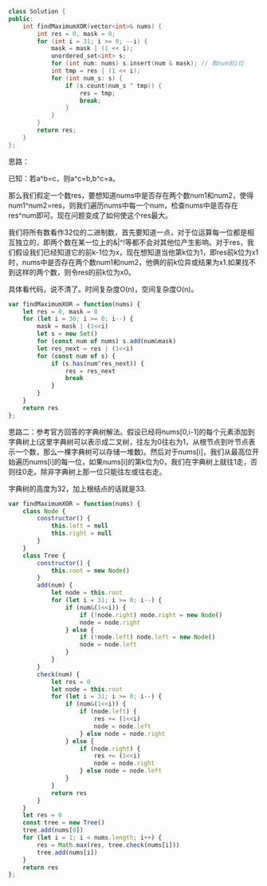 ```CPP
class Solution {
public:
    int findMaximumXOR(vector<int>& nums) {
        int res = 0, mask = 0;
        for (int i = 31; i >= 0; --i) {
            mask = mask | (1 << i);
            unordered_set<int> s;
            for (int num: nums) s.insert(num & mask); // 取num前i位
            int tmp = res | (1 << i);
            for (int num_s: s) {
                if (s.count(num_s ^ tmp)) {
                    res = tmp;
                    break;
                }
            }
        }
        return res;
    }
};
```
思路：

已知：若a^b=c，则a^c=b,b^c=a。

那么我们假定一个数res，要想知道nums中是否存在两个数num1和num2，使得num1^num2=res，则我们遍历nums中每一个num，检查nums中是否存在res^num即可。现在问题变成了如何使这个res最大。

我们将所有数看作32位的二进制数，首先要知道一点，对于位运算每一位都是相互独立的，即两个数在某一位上的&|^!等都不会对其他位产生影响。对于res，我们假设我们已经知道它的前k-1位为x，现在想知道当他第k位为1，即res前k位为x1时，nums中是否存在两个数num1和num2，他俩的前k位异或结果为x1.如果找不到这样的两个数，则令res的前k位为x0。

具体看代码，说不清了。时间复杂度O(n)，空间复杂度O(n)。

```js
var findMaximumXOR = function(nums) {
    let res = 0, mask = 0
    for (let i = 30; i >= 0; i--) {
        mask = mask | (1<<i)
        let s = new Set()
        for (const num of nums) s.add(num&mask)
        let res_next = res | (1<<i)
        for (const num of s) {
            if (s.has(num^res_next)) {
                res = res_next
                break
            }
        }
    }
    return res
};
```

思路二：参考官方回答的字典树解法。假设已经将nums[0,i-1]的每个元素添加到字典树上(这里字典树可以表示成二叉树，往左为0往右为1，从根节点到叶节点表示一个数，那么一棵字典树可以存储一堆数)。然后对于nums[i]，我们从最高位开始遍历nums[i]的每一位，如果nums[i]的第k位为0，我们在字典树上就往1走，否则往0走。除非字典树上那一位只能往左或往右走。

字典树的高度为32，加上根结点的话就是33.

```js
var findMaximumXOR = function(nums) {
    class Node {
        constructor() {
            this.left = null
            this.right = null
        }
    }
    class Tree {
        constructor() {
            this.root = new Node()
        }
        add(num) {
            let node = this.root
            for (let i = 31; i >= 0; i--) {
                if (num&(1<<i)) {
                    if (!node.right) node.right = new Node()
                    node = node.right
                } else {
                    if (!node.left) node.left = new Node()
                    node = node.left
                }
            }
        }
        check(num) {
            let res = 0
            let node = this.root
            for (let i = 31; i >= 0; i--) {
                if (num&(1<<i)) {
                    if (node.left) {
                        res += (1<<i)
                        node = node.left
                    } else node = node.right
                } else {
                    if (node.right) {
                        res += (1<<i)
                        node = node.right
                    } else node = node.left
                }
            }
            return res
        }
    }
    let res = 0
    const tree = new Tree()
    tree.add(nums[0])
    for (let i = 1; i < nums.length; i++) {
        res = Math.max(res, tree.check(nums[i]))
        tree.add(nums[i])
    }
    return res
};
```

